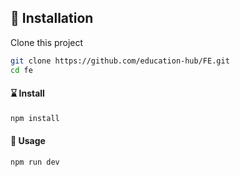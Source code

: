 ## 🧰 Installation

Clone this project


```sh
git clone https://github.com/education-hub/FE.git
cd fe
```

#### ⌛ Install

```sh
npm install
```

#### 🚀 Usage

```sh
npm run dev
```
